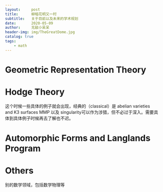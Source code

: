 ```yaml
---
layout:     post
title:      柳暗花明又一村
subtitle:   关于目前以及未来的学术规划
date:       2020-05-09
author:     无敌小呆呆
header-img: img/TheGreatDome.jpg
catalog: true
tags:
    - math
---
```


# Geometric Representation Theory
# Hodge Theory
这个时候一些具体的例子就会出现，经典的（classical）是 abelian varieties and K3 surfaces
MMP 以及 singularity可以作为涉猎，但不必过于深入。需要具体到具体例子时候再去了解也不迟。
# Automorphic Forms and Langlands Program
# Others
  别的数学领域，包括数学物理等
